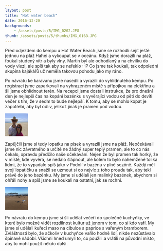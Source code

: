 ```yaml
---
layout: post
title: "Hot water beach"
date: 2016-12-20
backgrounds:
    - /assets/posts/5/IMG_0202.JPG
thumb: /assets/posts/5/thumbs/IMG_0163.JPG
---
```


Před odjezdem do kempu u Hot Water Beach jsme se rozhodli sejít ještě jednou na pláž Hahei a vykoupat se v oceánu. Když jsme dorazili na pláž, foukal studený vítr a byly vlny. Martin byl ale odhodlaný a na chvilku do vody vlezl, ale spíš tak aby se neřeklo :-P Co jsme tak koukali, tak odpolední skupina kajákářů už neměla takovou pohodu jako my ráno.

Po návratu ke karavanu jsme nasedli a vyrazili do vyhlídnutého kempu. Po registraci jsme zaparkovali na vyhrazeném místě s přípojkou na elektřinu a šli jsme obhlídnout terén. Na recepci jsme dostali instrukce, že pro dnešní den je nejlepší čas na kopání bazénku s vyvěrající vodou od pěti do devíti večer s tím, že v sedm to bude nejlepší. K tomu, aby se mohlo kopat je zapotřebí, aby byl odliv, jelikož jinak je pramen pod vodou.

<a href="/assets/posts/5/IMG_0197.JPG" title="Selfie">
	<img src="/assets/posts/5/thumbs/IMG_0197.JPG" width="75" height="75">
</a>

Zapůjčili jsme si tedy lopatku na písek a vyrazili jsme na pláž. Neočekávali jsme nic závratného a určitě ne žádný super teplý pramen, ale to co nás čekalo, opravdu předčilo naše očekávání. Nejen že byl pramen tak horký, že v místě, kde vyvěrá, se nedalo šlápnout, ale kolem to bylo nahemžené tolika lidmi, že to vypadalo spíš jako v Podolí v bazénu v plné sezóně. Každý měl svojí lopatičku a snažil se uzmout si co nejvíc z toho proudu tak, aby tekl právě do jeho bazénku. My jsme si udělali jen malinký bazének, abychom si ohřáli nohy a spíš jsme se koukali na ostatní, jak se rochní.

<a href="/assets/posts/5/IMG_1545.JPG" title="Dron na pláži">
	<img src="/assets/posts/5/thumbs/IMG_1545.JPG" width="75" height="75">
</a>

Po návratu do kempu jsme si šli udělat večeři do společné kuchyňky, ve které bylo možné vidět rozdílnost kultur už jenom v tom, co si kdo vaří. My jsme si udělali kuřecí maso na cibulce a paprice s vařeným bramborem. Zvláštností bylo, že ačkoliv v kuchyňce vařilo hodně lidí, nikde nezůstávalo špinavé nádobí. Všichni hned umyli to, co použili a vrátili na původní místo, aby to mohl použít někdo další.

